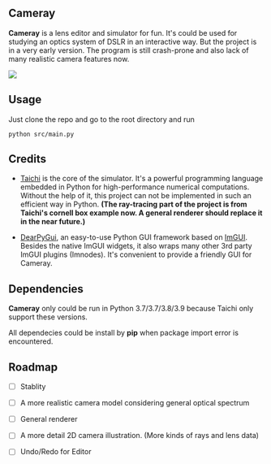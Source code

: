 Cameray
---

**Cameray** is a lens editor and simulator for fun. It's could be used for studying an optics system of DSLR in an interactive way. But the project is in a very early version. The program is still crash-prone and also lack of many realistic camera features now.


![](./feature.jpg)

Usage
---

Just clone the repo and go to the root directory and run

```shell
python src/main.py
```

Credits
---

- [Taichi][1] is the core of the simulator. It's a powerful programming language embedded in Python for high-performance numerical computations. Without the help of it, this project can not be implemented in such an efficient way in Python. **(The ray-tracing part of the project is from Taichi's cornell box example now. A general renderer should replace it in the near future.)**

- [DearPyGui][2], an easy-to-use Python GUI framework based on [ImGUI][3]. Besides the native ImGUI widgets, it also wraps many other 3rd party ImGUI plugins (Imnodes). It's convenient to provide a friendly GUI for Cameray.

Dependencies
---

**Cameray** only could be run in Python 3.7/3.7/3.8/3.9 because Taichi only support these versions.

All dependecies could be install by **pip** when package import error is encountered.

[1]: (https://github.com/taichi-dev/taichi)
[2]: (https://github.com/hoffstadt/DearPyGui)
[3]: (https://github.com/ocornut/imgui)


Roadmap
---

  - [ ] Stablity

  - [ ] A more realistic camera model considering general optical spectrum

  - [ ] General renderer

  - [ ] A more detail 2D camera illustration. (More kinds of rays and lens data)

  - [ ] Undo/Redo for Editor